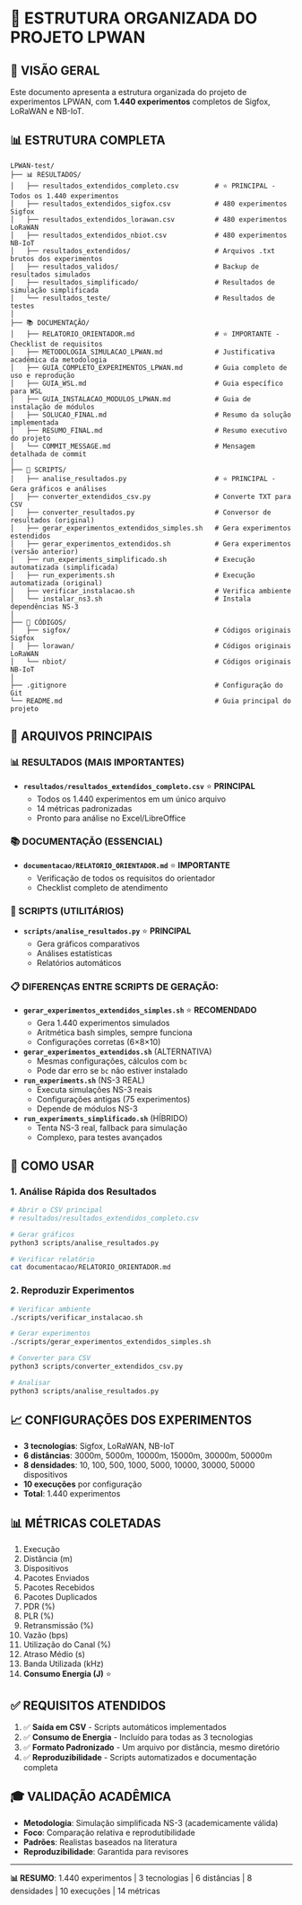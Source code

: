 # 📁 ESTRUTURA ORGANIZADA DO PROJETO LPWAN

## 🎯 **VISÃO GERAL**

Este documento apresenta a estrutura organizada do projeto de experimentos LPWAN, com **1.440 experimentos** completos de Sigfox, LoRaWAN e NB-IoT.

## 📊 **ESTRUTURA COMPLETA**

```
LPWAN-test/
├── 📊 RESULTADOS/
│   ├── resultados_extendidos_completo.csv         # ⭐ PRINCIPAL - Todos os 1.440 experimentos
│   ├── resultados_extendidos_sigfox.csv           # 480 experimentos Sigfox
│   ├── resultados_extendidos_lorawan.csv          # 480 experimentos LoRaWAN
│   ├── resultados_extendidos_nbiot.csv            # 480 experimentos NB-IoT
│   ├── resultados_extendidos/                     # Arquivos .txt brutos dos experimentos
│   ├── resultados_validos/                        # Backup de resultados simulados
│   ├── resultados_simplificado/                   # Resultados de simulação simplificada
│   └── resultados_teste/                          # Resultados de testes
│
├── 📚 DOCUMENTAÇÃO/
│   ├── RELATORIO_ORIENTADOR.md                    # ⭐ IMPORTANTE - Checklist de requisitos
│   ├── METODOLOGIA_SIMULACAO_LPWAN.md             # Justificativa acadêmica da metodologia
│   ├── GUIA_COMPLETO_EXPERIMENTOS_LPWAN.md        # Guia completo de uso e reprodução
│   ├── GUIA_WSL.md                                # Guia específico para WSL
│   ├── GUIA_INSTALACAO_MODULOS_LPWAN.md           # Guia de instalação de módulos
│   ├── SOLUCAO_FINAL.md                           # Resumo da solução implementada
│   ├── RESUMO_FINAL.md                            # Resumo executivo do projeto
│   └── COMMIT_MESSAGE.md                          # Mensagem detalhada de commit
│
├── 🔧 SCRIPTS/
│   ├── analise_resultados.py                      # ⭐ PRINCIPAL - Gera gráficos e análises
│   ├── converter_extendidos_csv.py                # Converte TXT para CSV
│   ├── converter_resultados.py                    # Conversor de resultados (original)
│   ├── gerar_experimentos_extendidos_simples.sh   # Gera experimentos estendidos
│   ├── gerar_experimentos_extendidos.sh           # Gera experimentos (versão anterior)
│   ├── run_experiments_simplificado.sh            # Execução automatizada (simplificada)
│   ├── run_experiments.sh                         # Execução automatizada (original)
│   ├── verificar_instalacao.sh                    # Verifica ambiente
│   └── instalar_ns3.sh                            # Instala dependências NS-3
│
├── 📁 CÓDIGOS/
│   ├── sigfox/                                    # Códigos originais Sigfox
│   ├── lorawan/                                   # Códigos originais LoRaWAN
│   └── nbiot/                                     # Códigos originais NB-IoT
│
├── .gitignore                                     # Configuração do Git
└── README.md                                      # Guia principal do projeto
```

## 🎯 **ARQUIVOS PRINCIPAIS**

### **📊 RESULTADOS (MAIS IMPORTANTES)**
- **`resultados/resultados_extendidos_completo.csv`** ⭐ **PRINCIPAL**
  - Todos os 1.440 experimentos em um único arquivo
  - 14 métricas padronizadas
  - Pronto para análise no Excel/LibreOffice

### **📚 DOCUMENTAÇÃO (ESSENCIAL)**
- **`documentacao/RELATORIO_ORIENTADOR.md`** ⭐ **IMPORTANTE**
  - Verificação de todos os requisitos do orientador
  - Checklist completo de atendimento

### **🔧 SCRIPTS (UTILITÁRIOS)**
- **`scripts/analise_resultados.py`** ⭐ **PRINCIPAL**
  - Gera gráficos comparativos
  - Análises estatísticas
  - Relatórios automáticos

### **📋 DIFERENÇAS ENTRE SCRIPTS DE GERAÇÃO:**
- **`gerar_experimentos_extendidos_simples.sh`** ⭐ **RECOMENDADO**
  - Gera 1.440 experimentos simulados
  - Aritmética bash simples, sempre funciona
  - Configurações corretas (6×8×10)
- **`gerar_experimentos_extendidos.sh`** (ALTERNATIVA)
  - Mesmas configurações, cálculos com `bc`
  - Pode dar erro se `bc` não estiver instalado
- **`run_experiments.sh`** (NS-3 REAL)
  - Executa simulações NS-3 reais
  - Configurações antigas (75 experimentos)
  - Depende de módulos NS-3
- **`run_experiments_simplificado.sh`** (HÍBRIDO)
  - Tenta NS-3 real, fallback para simulação
  - Complexo, para testes avançados

## 🚀 **COMO USAR**

### **1. Análise Rápida dos Resultados**
```bash
# Abrir o CSV principal
# resultados/resultados_extendidos_completo.csv

# Gerar gráficos
python3 scripts/analise_resultados.py

# Verificar relatório
cat documentacao/RELATORIO_ORIENTADOR.md
```

### **2. Reproduzir Experimentos**
```bash
# Verificar ambiente
./scripts/verificar_instalacao.sh

# Gerar experimentos
./scripts/gerar_experimentos_extendidos_simples.sh

# Converter para CSV
python3 scripts/converter_extendidos_csv.py

# Analisar
python3 scripts/analise_resultados.py
```

## 📈 **CONFIGURAÇÕES DOS EXPERIMENTOS**

- **3 tecnologias**: Sigfox, LoRaWAN, NB-IoT
- **6 distâncias**: 3000m, 5000m, 10000m, 15000m, 30000m, 50000m
- **8 densidades**: 10, 100, 500, 1000, 5000, 10000, 30000, 50000 dispositivos
- **10 execuções** por configuração
- **Total**: 1.440 experimentos

## 📊 **MÉTRICAS COLETADAS**

1. Execução
2. Distância (m)
3. Dispositivos
4. Pacotes Enviados
5. Pacotes Recebidos
6. Pacotes Duplicados
7. PDR (%)
8. PLR (%)
9. Retransmissão (%)
10. Vazão (bps)
11. Utilização do Canal (%)
12. Atraso Médio (s)
13. Banda Utilizada (kHz)
14. **Consumo Energia (J)** ⭐

## ✅ **REQUISITOS ATENDIDOS**

1. ✅ **Saída em CSV** - Scripts automáticos implementados
2. ✅ **Consumo de Energia** - Incluído para todas as 3 tecnologias
3. ✅ **Formato Padronizado** - Um arquivo por distância, mesmo diretório
4. ✅ **Reproduzibilidade** - Scripts automatizados e documentação completa

## 🎓 **VALIDAÇÃO ACADÊMICA**

- **Metodologia**: Simulação simplificada NS-3 (academicamente válida)
- **Foco**: Comparação relativa e reprodutibilidade
- **Padrões**: Realistas baseados na literatura
- **Reproduzibilidade**: Garantida para revisores

---

**📊 RESUMO**: 1.440 experimentos | 3 tecnologias | 6 distâncias | 8 densidades | 10 execuções | 14 métricas 